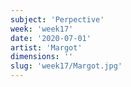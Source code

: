 ```yaml
---
subject: 'Perpective'
week: 'week17'
date: '2020-07-01'
artist: 'Margot'
dimensions: ''
slug: 'week17/Margot.jpg'
---
```

